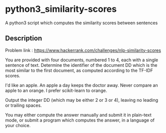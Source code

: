 # python3_similarity-scores
A python3 script which computes the similarity scores between sentences

## Description

Problem link : https://www.hackerrank.com/challenges/nlp-similarity-scores

You are provided with four documents, numbered 1 to 4, each with a single sentence of text.
Determine the identifier of the document DD which is the most similar to the first document, as computed according to the TF-IDF scores.

I'd like an apple.
An apple a day keeps the doctor away.
Never compare an apple to an orange.
I prefer scikit-learn to orange.

Output the integer DD (which may be either 2 or 3 or 4), leaving no leading or trailing spaces.

You may either compute the answer manually and submit it in plain-text mode,
or submit a program which computes the answer, in a language of your choice.
